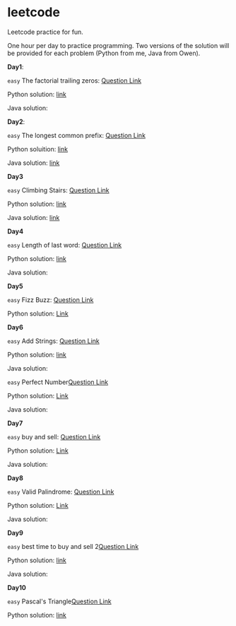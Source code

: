 # leetcode

Leetcode practice for fun.

One hour per day to practice programming. Two versions of the solution will be provided for each problem (Python from me, Java from Owen).

**Day1**:

`easy` The factorial trailing zeros: [Question Link](https://leetcode.com/problems/factorial-trailing-zeroes/)

Python solution: [link](Python/D1-easy-172.py)

Java solution:


**Day2**:

`easy` The longest common prefix: [Question Link](https://leetcode.com/problems/longest-common-prefix/)

Python soluition: [link](Python/D2-easy-14.py)

Java solution: [link](Java/LongestCommonPrefix.java)

**Day3**

`easy` 	Climbing Stairs: [Question Link](https://leetcode.com/problems/climbing-stairs/)

Python solution: [link](Python/D3-easy-70.py)

Java solution: [link]()


**Day4**

`easy` Length of last word: [Question Link](https://leetcode.com/problems/length-of-last-word/)

Python solution: [link](Python/D4-easy-58.py)

Java solution:

**Day5**

`easy` Fizz Buzz: [Question Link](https://leetcode.com/problems/fizz-buzz/)

Python solution: [Link](Python/D5-easy-412.py)

**Day6**

`easy`  Add Strings: [Question Link](https://leetcode.com/problems/add-strings/)

Python solution: [link](Python/D6-easy-415.py)

Java solution:

`easy` Perfect Number[Question Link](https://leetcode.com/problems/perfect-number/)

Python solution: [Link](Python/D6-easy-507.py)

Java solution:

**Day7**

`easy` buy and sell: [Question Link](https://leetcode.com/problems/best-time-to-buy-and-sell-stock/)

Python solution: [Link](Python/D7-easy-121.py)

Java solution:


**Day8**

`easy` Valid Palindrome: [Question Link](https://leetcode.com/problems/valid-palindrome/)

Python solution: [Link](Python/D7-easy-125.py)

Java solution:



**Day9**

`easy` best time to buy and sell 2[Question Link](https://leetcode.com/problems/best-time-to-buy-and-sell-stock-ii/)

Python solution: [link](Python/D9-easy-122.py)

Java solution:


**Day10**

`easy` Pascal's Triangle[Question Link](https://leetcode.com/problems/pascals-triangle/)

Python solution: [link](Python/D10-easy-118.py)



